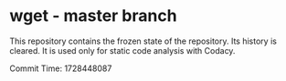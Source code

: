 # wget - master branch

This repository contains the frozen state of the repository.
Its history is cleared. It is used only for static code
analysis with Codacy.

Commit Time: 1728448087